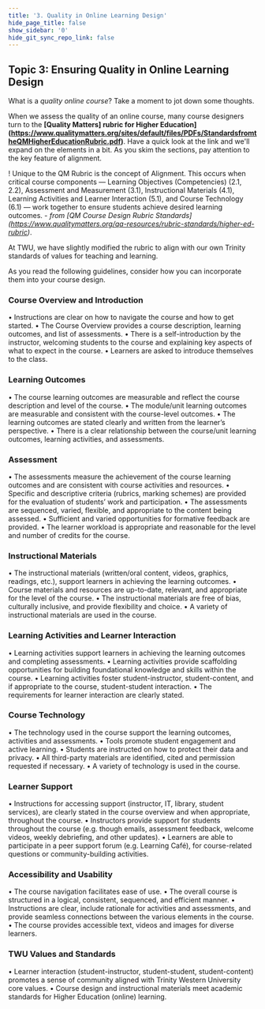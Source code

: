 ```yaml
---
title: '3. Quality in Online Learning Design'
hide_page_title: false
show_sidebar: '0'
hide_git_sync_repo_link: false
---
```

## Topic 3: Ensuring Quality in Online Learning Design

What is a *quality online course*?  Take a moment to jot down some thoughts.


When we assess the quality of an online course, many course designers turn to the **[Quality Matters] rubric for Higher Education](https://www.qualitymatters.org/sites/default/files/PDFs/StandardsfromtheQMHigherEducationRubric.pdf)**.  Have a quick look at the link and we'll expand on the elements in a bit.  As you skim the sections, pay attention to the key feature of alignment.

! Unique to the QM Rubric is the concept of Alignment. This occurs when critical course components — Learning Objectives (Competencies) (2.1, 2.2), Assessment and Measurement (3.1), Instructional Materials (4.1), Learning Activities and Learner Interaction (5.1), and Course Technology (6.1) — work together to ensure students achieve desired learning outcomes. - *from [QM Course Design Rubric Standards] (https://www.qualitymatters.org/qa-resources/rubric-standards/higher-ed-rubric)*.

At TWU, we have slightly modified the rubric to align with our own Trinity standards of values for teaching and learning.

As you read the following guidelines, consider how you can incorporate them into your course design.

### Course Overview and Introduction
•	Instructions are clear on how to navigate the course and how to get started.
•	The Course Overview provides a course description, learning outcomes, and list of assessments.
•	There is a self-introduction by the instructor, welcoming students to the course and explaining key aspects of what to expect in the course.
•	Learners are asked to introduce themselves to the class.

### Learning Outcomes
•	The course learning outcomes are measurable and reflect the course description and level of the course.
•	The module/unit learning outcomes are measurable and consistent with the course-level outcomes.
•	The learning outcomes are stated clearly and written from the learner’s perspective.
•	There is a clear relationship between the course/unit learning outcomes, learning activities, and assessments.

### Assessment
•	The assessments measure the achievement of the course learning outcomes and are consistent with course activities and resources.
•	Specific and descriptive criteria (rubrics, marking schemes) are provided for the evaluation of students’ work and participation.
•	The assessments are sequenced, varied, flexible, and appropriate to the content being assessed.
•	Sufficient and varied opportunities for formative feedback are provided.
•	The learner workload is appropriate and reasonable for the level and number of credits for the course.

### Instructional Materials
•	The instructional materials (written/oral content, videos, graphics, readings, etc.), support learners in achieving the learning outcomes.
•	Course materials and resources are up-to-date, relevant, and appropriate for the level of the course.
•	The instructional materials are free of bias, culturally inclusive, and provide flexibility and choice.
•	A variety of instructional materials are used in the course.

### Learning Activities and Learner  Interaction
•	Learning activities support learners in achieving the learning outcomes and completing assessments.
•	Learning activities provide scaffolding opportunities for building foundational knowledge and skills within the course.
•	Learning activities foster student-instructor, student-content, and if appropriate to the course, student-student interaction.
•	The requirements for learner interaction are clearly stated.

### Course Technology
•	The technology used in the course support the learning outcomes, activities and assessments.
•	Tools promote student engagement and active learning.
•	Students are instructed on how to protect their data and privacy.
•	All third-party materials are identified, cited and permission requested if necessary.
•	A variety of technology is used in the course.

### Learner Support
•	Instructions for accessing support (instructor, IT, library, student services), are clearly stated in the course overview and when appropriate, throughout the course.
•	Instructors provide support for students throughout the course (e.g. though emails, assessment feedback, welcome videos, weekly debriefing, and other updates).
•	Learners are able to participate in a peer support forum (e.g. Learning Café), for course-related questions or community-building activities.

### Accessibility and Usability
•	The course navigation facilitates ease of use.
•	The overall course is structured in a logical, consistent, sequenced, and efficient manner.
•	Instructions are clear, include rationale for activities and assessments, and provide seamless connections between the various elements in the course.
•	The course provides accessible text, videos and images for diverse learners.

### TWU Values and Standards
•	Learner interaction (student-instructor, student-student, student-content) promotes a sense of community aligned with Trinity Western University core values.
•	Course design and instructional materials meet academic standards for Higher Education (online) learning.
